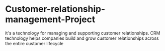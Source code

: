 # Customer-relationship-management-Project
it's a technology for managing and supporting customer relationships. CRM technology helps companies build and grow customer relationships across the entire customer lifecycle
